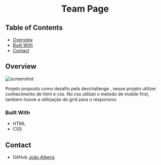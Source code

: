 <!-- Please update value in the {}  -->

<h1 align="center">Team Page</h1>

## Table of Contents

- [Overview](#overview)
- [Built With](#built-with)
- [Contact](#contact)

## Overview

![screenshot](https://i.postimg.cc/TPhn3kgJ/image.png)

Projeto proposto como desafio pela devchallenge , nesse projeto utilizei conhecimento de html e css. No css utilizei o metodo de mobile first, tambem houve a utilização de grid para o responsivo.

### Built With

- HTML
- CSS

## Contact

- GitHub [João Alberis](https://www.github.com/joaoalberis)
